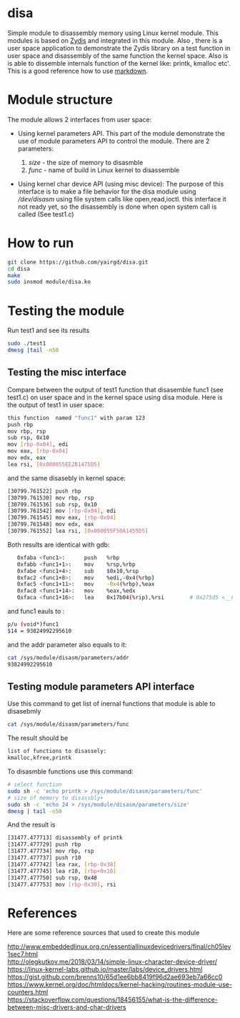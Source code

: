 # disa
Simple module to disassembly memory using Linux kernel module. This modules is based on [Zydis](https://github.com/zyantific/zydis) and integrated in this module. Also , there is a user space application to demonstrate  the Zydis library on a test function in user space and disassembly of the same function the kernel space. Also is is able to dissemble internals function of the kernel like: printk, kmalloc etc'. This is a good reference how to use [markdown](https://daringfireball.net/projects/markdown/basics).

# Module structure
The module allows 2 interfaces from user space: 
* Using kernel parameters API. 
    This part of the module demonstrate the use of module parameters API to control the module. There are 2 parameters:
    
    1. *size* - the size of memory to disasmble
    2. *func* - name of build in Linux kernel to disassemble 
    
* Using kernel char device API (using misc device):
The purpose of this interface is to make a file behavior for the disa module using */dev/disasm* using file system calls like open,read,ioctl. this interface  it not ready yet, so the disassembly is done when open system call is called (See test1.c)


# How to run
```bash
git clone https://github.com/yairgd/disa.git
cd disa
make 
sudo insmod module/disa.ko
```

# Testing the module
Run test1 and see its results
```bash
sudo ./test1
dmesg |tail -n50
```

## Testing the misc interface
Compare between the output of test1 function that disasemble func1 (see test1.c) on user space and in the kernel space using disa module. Here is the output of test1 in user space:
```bash
this function  named "func1" with param 123
push rbp
mov rbp, rsp
sub rsp, 0x10
mov [rbp-0x04], edi
mov eax, [rbp-0x04]
mov edx, eax
lea rsi, [0x000055EE2B1475D5]
```
and the same disasebly in kernel space:
```bash
[30799.761522] push rbp
[30799.761530] mov rbp, rsp
[30799.761536] sub rsp, 0x10
[30799.761542] mov [rbp-0x04], edi
[30799.761545] mov eax, [rbp-0x04]
[30799.761548] mov edx, eax
[30799.761552] lea rsi, [0x000055F50A1455D5]
```
Both results are identical with gdb:
```bash
   0xfaba <func1>:	    push   %rbp
   0xfabb <func1+1>:    mov    %rsp,%rbp
   0xfabe <func1+4>:    sub    $0x10,%rsp
   0xfac2 <func1+8>:    mov    %edi,-0x4(%rbp)
   0xfac5 <func1+11>:   mov    -0x4(%rbp),%eax
   0xfac8 <func1+14>:   mov    %eax,%edx
   0xfaca <func1+16>:   lea    0x17b04(%rip),%rsi        # 0x275d5 <__FUNCTION__.3489>
```
and func1 eauls to :
```bash
p/u (void*)func1
$14 = 93824992295610
```
and the addr parameter also equals to it:
```bash
cat /sys/module/disasm/parameters/addr 
93824992295610
```
## Testing module parameters API interface
Use this command to get list of inernal functions that module is able to disasebmly 
```bash
cat /sys/module/disasm/parameters/func 
```
The result should be 
```bash
list of functions to disassely:
kmalloc,kfree,printk
```
To disasmble functions use this command:
```bash
# select function 
sudo sh -c 'echo printk > /sys/module/disasm/parameters/func'
# size of memory to disassbly+
sudo sh -c 'echo 24 > /sys/module/disasm/parameters/size'
dmesg | tail -n50
```
And the result is
```bash
[31477.477713] disassembly of printk
[31477.477729] push rbp
[31477.477734] mov rbp, rsp
[31477.477737] push r10
[31477.477742] lea rax, [rbp-0x38]
[31477.477745] lea r10, [rbp+0x10]
[31477.477750] sub rsp, 0x48
[31477.477753] mov [rbp-0x30], rsi
```

# References
Here are some reference sources that used to create this module

http://www.embeddedlinux.org.cn/essentiallinuxdevicedrivers/final/ch05lev1sec7.html</br>
http://olegkutkov.me/2018/03/14/simple-linux-character-device-driver/</br>
https://linux-kernel-labs.github.io/master/labs/device_drivers.html</br>
https://gist.github.com/brenns10/65d1ee6bb8419f96d2ae693eb7a66cc0</br>
https://www.kernel.org/doc/htmldocs/kernel-hacking/routines-module-use-counters.html</br>
https://stackoverflow.com/questions/18456155/what-is-the-difference-between-misc-drivers-and-char-drivers</br>
